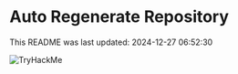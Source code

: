 # Auto Regenerate Repository

This README was last updated: 2024-12-27 06:52:30

 ![TryHackMe](https://tryhackme.com/badge/533634)